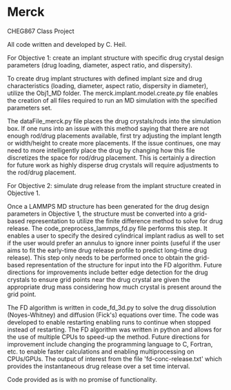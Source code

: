 # Merck
CHEG867 Class Project

All code written and developed by C. Heil. 

For Objective 1: create an implant structure with specific drug crystal design parameters (drug loading, diameter, aspect ratio, and dispersity).

To create drug implant structures with defined implant size and drug characteristics (loading, diameter, aspect ratio, dispersity in diameter), utilize the Obj1_MD folder. The merck.implant.model.create.py file enables the creation of all files required to run an MD simulation with the specified parameters set.

The dataFile_merck.py file places the drug crystals/rods into the simulation box. If one runs into an issue with this method saying that there are not enough rod/drug placements available, first try adjusting the implant length or width/height to create more placements. If the issue continues, one may need to more intelligently place the drug by changing how this file discretizes the space for rod/drug placement. This is certainly a direction for future work as highly disperse drug crystals will require adjustments to the rod/drug placement.

For Objective 2: simulate drug release from the implant structure created in Objective 1.

Once a LAMMPS MD structure has been generated for the drug design parameters in Objective 1, the structure must be converted into a grid-based representation to utilize the finite difference method to solve for drug release. The code_preprocess_lammps_fd.py file performs this step. It enables a user to specify the desired cylindrical implant radius as well to set if the user would prefer an annulus to ignore inner points (useful if the user aims to fit the early-time drug release profile to predict long-time drug release). This step only needs to be performed once to obtain the grid-based representation of the structure for input into the FD algorithm. Future directions for improvements include better edge detection for the drug crystals to ensure grid points near the drug crystal are given the appropriate drug mass considering how much crystal is present around the grid point.

The FD algorithm is written in code_fd_3d.py to solve the drug dissolution (Noyes-Whitney) and diffusion (Fick's) equations over time. The code was developed to enable restarting enabling runs to continue when stopped instead of restarting. The FD algorithm was written in python and allows for the use of multiple CPUs to speed-up the method. Future directions for improvement include changing the programming language to C, Fortran, etc. to enable faster calculations and enabling multiprocessing on CPUs/GPUs. The output of interest from the file 'fd-conc-release.txt' which provides the instantaneous drug release over a set time interval. 


Code provided as is with no promise of functionality.
